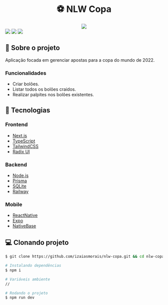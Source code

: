 <h1 align='center'>
   ⚽️ NLW Copa
</h1>

<div align='center'>
   <img src='https://i.imgur.com/7UPq7ad.png' />
</div>

<div>
<img src="https://img.shields.io/static/v1?label=LICENSE&message=MIT&color=129E57&style=for-the-badge"/> <img src="https://img.shields.io/static/v1?label=STATUS&message=DEVELOPING&color=129E57&style=for-the-badge"/> <img src="https://img.shields.io/static/v1?label=NPM&message=V1.0.0&color=129E57&style=for-the-badge"/>
</div>

## 📃 Sobre o projeto

Aplicação focada em gerenciar apostas para a copa do mundo de 2022.

### Funcionalidades

- Criar bolões.
- Listar todos os bolões craidos.
- Realizar palpites nos bolões existentes.

## 🚀 Tecnologias

### Frontend

- [Next.js](https://nextjs.org/)
- [TypeScript](https://www.typescriptlang.org/)
- [TailwindCSS](https://tailwindcss.com/)
- [Radix UI](https://www.radix-ui.com/)

### Backend

- [Node.js](https://nodejs.org/en/)
- [Prisma](https://www.prisma.io/)
- [SQLite](https://www.sqlite.org/index.html)
- [Railway](https://railway.app/)

### Mobile

- [ReactNative](https://nodejs.org/en/)
- [Expo](https://nodejs.org/en/)
- [NativeBase](https://nativebase.io/)

## 💻 Clonando projeto

```bash
$ git clone https://github.com/izaiasmorais/nlw-copa.git && cd nlw-copa
```

```bash
# Instalando dependências
$ npm i

# Variáveis ambiente
//

# Rodando o projeto
$ npm run dev

```
